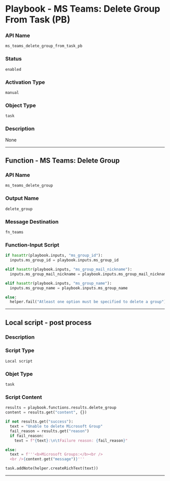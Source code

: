 <!--
    DO NOT MANUALLY EDIT THIS FILE
    THIS FILE IS AUTOMATICALLY GENERATED WITH resilient-sdk codegen
    Generated with resilient-sdk v49.0.4368
-->

# Playbook - MS Teams: Delete Group From Task (PB)

### API Name
`ms_teams_delete_group_from_task_pb`

### Status
`enabled`

### Activation Type
`manual`

### Object Type
`task`

### Description
None


---
## Function - MS Teams: Delete Group

### API Name
`ms_teams_delete_group`

### Output Name
`delete_group`

### Message Destination
`fn_teams`

### Function-Input Script
```python
if hasattr(playbook.inputs, "ms_group_id"):
  inputs.ms_group_id = playbook.inputs.ms_group_id

elif hasattr(playbook.inputs, "ms_group_mail_nickname"):
  inputs.ms_group_mail_nickname = playbook.inputs.ms_group_mail_nickname

elif hasattr(playbook.inputs, "ms_group_name"):
  inputs.ms_group_name = playbook.inputs.ms_group_name

else:
  helper.fail("Atleast one option must be specified to delete a group")
```

---

## Local script - post process

### Description


### Script Type
`Local script`

### Objet Type
`task`

### Script Content
```python
results = playbook.functions.results.delete_group
content = results.get("content", {})

if not results.get("success"):
  text = "Unable to delete Microsoft Group"
  fail_reason = results.get("reason")
  if fail_reason:
    text = f"{text}:\n\tFailure reason: {fail_reason}"

else:
  text = f'''<b>Microsoft Groups:</b><br />
  <br />{content.get("message")}'''

task.addNote(helper.createRichText(text))
```

---
